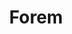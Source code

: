---
git: https://github.com/forem/forem
logohandle: forem
sort: forem
title: Forem
twitter: https://x.com/forem
website: https://www.forem.com/
---